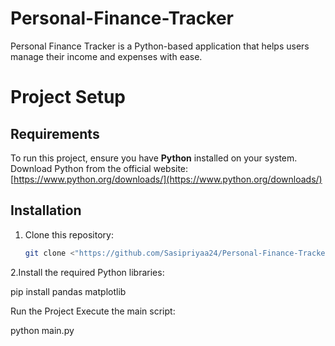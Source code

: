 # Personal-Finance-Tracker
Personal Finance Tracker is a Python-based application that helps users manage their income and expenses with ease.
# Project Setup

## Requirements
To run this project, ensure you have **Python** installed on your system.  
Download Python from the official website: [https://www.python.org/downloads/](https://www.python.org/downloads/)

## Installation
1. Clone this repository:
   ```bash
   git clone <"https://github.com/Sasipriyaa24/Personal-Finance-Tracker">

2.Install the required Python libraries:

pip install pandas matplotlib


Run the Project
Execute the main script:

python main.py


